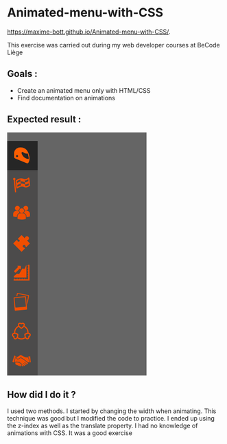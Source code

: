 # Animated-menu-with-CSS

https://maxime-bott.github.io/Animated-menu-with-CSS/.

This exercise was carried out during my web developer courses at BeCode Liège

 
 ## Goals :
 - Create an animated menu only with HTML/CSS
 - Find documentation on animations
 
 ## Expected result :
 
 ![](img/menu.gif)
 
 ## How did I do it ?
 
I used two methods. I started by changing the width when animating. This technique was good but I modified the code to practice. I ended up using the z-index as well as the translate property. I had no knowledge of animations with CSS. It was a good exercise
